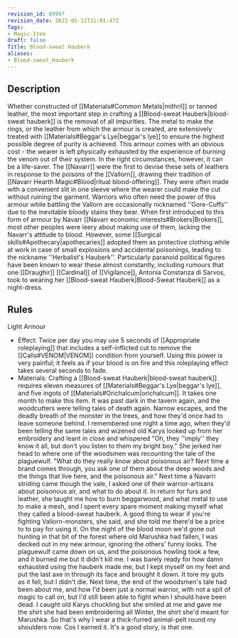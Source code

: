 ```yaml
---
revision_id: 89997
revision_date: 2022-05-11T21:01:47Z
Tags:
- Magic-Item
draft: false
Title: Blood-sweat Hauberk
aliases:
- Blood-sweat_Hauberk
---
```

## Description
Whether constructed of [[Materials#Common Metals|mithril]] or tanned leather, the most important step in crafting a [[Blood-sweat Hauberk|blood-sweat hauberk]] is the removal of all impurities. The metal to make the rings, or the leather from which the armour is created, are extensively treated with [[Materials#Beggar's Lye|beggar's lye]] to ensure the highest possible degree of purity is achieved.
This armour comes with an obvious cost - the wearer is left physically exhausted by the experience of burning the venom out of their system. In the right circumstances, however, it can be a life-saver. The [[Navarr]] were the first to devise these sets of leathers in response to the poisons of the [[Vallorn]], drawing their tradition of [[Navarr Hearth Magic#Blood|ritual blood-offering]]. They were often made with a convenient slit in one sleeve where the wearer could make the cut without ruining the garment. Warriors who often need the power of this armour while battling the Vallorn are occasionally nicknamed ''Gore-Cuffs'' due to the inevitable bloody stains they bear. 
When first introduced to this form of armour by Navarr [[Navarr economic interests#Brokers|Brokers]], most other peoples were leery about making use of them, lacking the Navarr's attitude to blood. However, some [[Surgical skills#Apothecary|apothecaries]] adopted them as protective clothing while at work in case of small explosions and accidental poisonings, leading to the nickname ''Herbalist's Hauberk''. Particularly paranoid political figures have been known to wear these almost constantly, including rumours that one [[Draughir]] [[Cardinal]] of [[Vigilance]], Antonia Constanza di Sarvos, took to wearing her [[Blood-sweat Hauberk|Blood-Sweat Hauberk]] as a night-dress.
## Rules
Light Armour
* Effect: Twice per day you may use 5 seconds of [[Appropriate roleplaying]] that includes a self-inflicted cut to remove the [[Calls#VENOM|VENOM]] condition from yourself. Using this power is very painful; it feels as if your blood is on fire and this roleplaying effect takes several seconds to fade.
* Materials: Crafting a [[Blood-sweat Hauberk|blood-sweat hauberk]] requires eleven measures of [[Materials#Beggar's Lye|beggar's lye]], and five ingots of [[Materials#Orichalcum|orichalcum]]. It takes one month to make this item.
It was past dark in the tavern again, and the woodcutters were telling tales of death again. Narrow escapes, and the deadly breath of the monster in the trees, and how they'd once had to leave someone behind.
I remembered one night a time ago, when they'd been telling the same tales and wizened old Karys looked up from her embroidery and leant in close and whispered "Oh, they ''imply'' they know it all, but don't you listen to them my bright boy." She jerked her head to where one of the woodsmen was recounting the tale of the plaguewulf. "What do they really know about poisonous air? Next time a brand comes through, you ask one of them about the deep woods and the things that live here, and the poisonous air."
Next time a Navarri striding came though the vale, I asked one of their warrior-artisans about poisonous air, and what to do about it. In return for furs and leather, she taught me how to burn beggarwood, and what metal to use to make a mesh, and I spent every spare moment making myself what they called a blood-sweat hauberk. A good thing to wear if you're fighting Vallorn-monsters, she said, and she told me there'd be a price to to pay for using it.
On the night of the blood moon we'd gone out hunting in that bit of the forest where old Marushka had fallen, I was decked out in my new armour, ignoring the others' funny looks. The plaguewulf came down on us, and the poisonous howling took a few, and it burned me but it didn't kill me. I was barely ready for how damn exhausted using the hauberk made me, but I kept myself on my feet and put the last axe in through its face and brought it down. It tore my guts as it fell, but I didn't die.
Next time, the end of the woodsmen's tale had been about me, and how I'd been just a normal warrior, with not a spit of magic to call on, but I'd still been able to fight when I should have been dead. I caught old Karys chuckling but she smiled at me and gave me the shirt she had been embroidering all Winter, the shirt she'd meant for Marushka.
So that's why I wear a thick-furred animal-pelt round my shoulders now. Cos I earned it.
It's a good story, is that one.